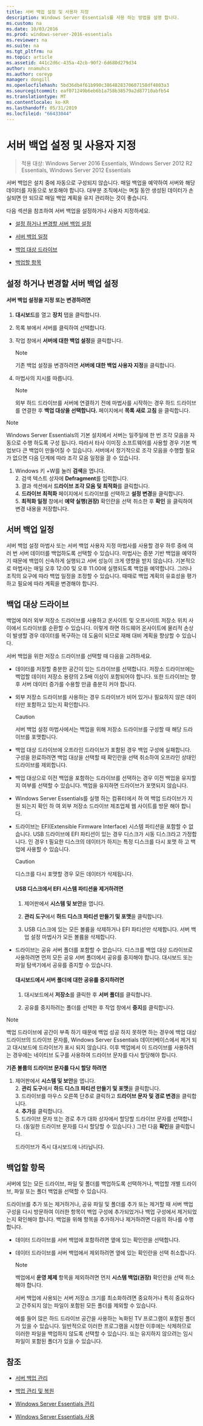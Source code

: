 ```yaml
---
title: 서버 백업 설정 및 사용자 지정
description: Windows Server Essentials를 사용 하는 방법을 설명 합니다.
ms.custom: na
ms.date: 10/03/2016
ms.prod: windows-server-2016-essentials
ms.reviewer: na
ms.suite: na
ms.tgt_pltfrm: na
ms.topic: article
ms.assetid: 441c2d6c-435a-42cb-90f2-6d680d279d34
author: nnamuhcs
ms.author: coreyp
manager: dongill
ms.openlocfilehash: 5bd36db4f61b990c3864828370607158df4803a3
ms.sourcegitcommit: eaf071249b6eb6b1a758b38579a2d87710abfb54
ms.translationtype: MT
ms.contentlocale: ko-KR
ms.lasthandoff: 05/31/2019
ms.locfileid: "66433044"
---
```

# <a name="set-up-or-customize-server-backup"></a>서버 백업 설정 및 사용자 지정

>적용 대상: Windows Server 2016 Essentials, Windows Server 2012 R2 Essentials, Windows Server 2012 Essentials
  
 서버 백업은 설치 중에 자동으로 구성되지 않습니다. 매일 백업을 예약하여 서버와 해당 데이터를 자동으로 보호해야 합니다. 대부분 조직에서는 며칠 동안 생성된 데이터가 손실되면 안 되므로 매일 백업 계획을 유지 관리하는 것이 좋습니다.  
  
 다음 섹션을 참조하여 서버 백업을 설정하거나 사용자 지정하세요.  
  
-   [설정 하거나 변경할 서버 백업 설정](Set-up-or-customize-server-backup.md#BKMK_1)  
  
-   [서버 백업 일정](Set-up-or-customize-server-backup.md#BKMK_2)  
  
-   [백업 대상 드라이브](Set-up-or-customize-server-backup.md#BKMK_Target)  
  
-   [백업할 항목](Set-up-or-customize-server-backup.md#BKMK_4)  
  
##  <a name="BKMK_1"></a> 설정 하거나 변경할 서버 백업 설정  
  
#### <a name="to-set-up-or-change-server-backup-settings"></a>서버 백업 설정을 지정 또는 변경하려면  
  
1.  **대시보드**를 열고 **장치** 탭을 클릭합니다.  
  
2.  목록 뷰에서 서버를 클릭하여 선택합니다.  
  
3.  작업 창에서 **서버에 대한 백업 설정**을 클릭합니다.  
  
    > [!NOTE]
    >  기존 백업 설정을 변경하려면 **서버에 대한 백업 사용자 지정**을 클릭합니다.  
  
4.  마법사의 지시를 따릅니다.  
  
    > [!NOTE]
    >  외부 하드 드라이브를 서버에 연결하기 전에 마법사를 시작하는 경우 하드 드라이브를 연결한 후 **백업 대상을 선택합니다.** 페이지에서 **목록 새로 고침** 을 클릭합니다.  
  
> [!NOTE]
>  Windows Server Essentials의 기본 설치에서 서버는 일주일에 한 번 조각 모음을 자동으로 수행 하도록 구성 됩니다. 따라서 타사 이미징 소프트웨어를 사용할 경우 기본 백업보다 큰 백업이 만들어질 수 있습니다. 서버에서 정기적으로 조각 모음을 수행할 필요가 없으면 다음 단계에 따라 조각 모음 일정을 끌 수 있습니다.  
> 
> 1. Windows 키 +W를 눌러 **검색**을 엽니다.  
>    2. 검색 텍스트 상자에 **Defragment**를 입력합니다.  
>    3. 결과 섹션에서 **드라이브 조각 모음 및 최적화**를 클릭합니다.  
>    4. **드라이브 최적화** 페이지에서 드라이브를 선택하고 **설정 변경**을 클릭합니다.  
>    5. **최적화 일정** 창에서 **예약 실행(권장)** 확인란을 선택 취소한 후 **확인** 을 클릭하여 변경 내용을 저장합니다.  
  
##  <a name="BKMK_2"></a> 서버 백업 일정  
 서버 백업 설정 마법사 또는 서버 백업 사용자 지정 마법사를 사용할 경우 하루 중에 여러 번 서버 데이터를 백업하도록 선택할 수 있습니다. 마법사는 증분 기반 백업을 예약하기 때문에 백업이 신속하게 실행되고 서버 성능이 크게 영향을 받지 않습니다. 기본적으로 마법사는 매일 오후 12:00 및 오후 11:00에 실행되도록 백업을 예약합니다. 그러나 조직의 요구에 따라 백업 일정을 조정할 수 있습니다. 때때로 백업 계획의 유효성을 평가하고 필요에 따라 계획을 변경해야 합니다.  
  
##  <a name="BKMK_Target"></a> 백업 대상 드라이브  
 백업에 여러 외부 저장소 드라이브를 사용하고 온사이트 및 오프사이트 저장소 위치 사이에서 드라이브를 순환할 수 있습니다. 이렇게 하면 하드웨어 온사이트에 물리적 손상이 발생할 경우 데이터를 복구하는 데 도움이 되므로 재해 대비 계획을 향상할 수 있습니다.  
  
 서버 백업을 위한 저장소 드라이브를 선택할 때 다음을 고려하세요.  
  
-   데이터를 저장할 충분한 공간이 있는 드라이브를 선택합니다. 저장소 드라이브에는 백업할 데이터 저장소 용량의 2.5배 이상이 포함되어야 합니다. 또한 드라이브는 향후 서버 데이터 증가를 수용할 만큼 충분히 커야 합니다.  
  
-   외부 저장소 드라이브를 사용하는 경우 드라이브가 비어 있거나 필요하지 않은 데이터만 포함하고 있는지 확인합니다.  
  
    > [!CAUTION]
    >  서버 백업 설정 마법사에서는 백업을 위해 저장소 드라이브를 구성할 때 해당 드라이브를 포맷합니다.  
  
-   백업 대상 드라이브에 오프라인 드라이브가 포함된 경우 백업 구성에 실패합니다. 구성을 완료하려면 백업 대상을 선택할 때 확인란을 선택 취소하여 오프라인 상태인 드라이브를 제외합니다.  
  
-   백업 대상으로 이전 백업을 포함하는 드라이브를 선택하는 경우 이전 백업을 유지할지 여부를 선택할 수 있습니다. 백업을 유지하면 드라이브가 포맷되지 않습니다.  
  
-   Windows Server Essentials를 실행 하는 컴퓨터에서 하 여 백업 드라이브가 지원 되는지 확인 하 여 외부 저장소 드라이브 제조업체 웹 사이트를 방문 해야 합니다.  
  
-   드라이브는 EFI(Extensible Firmware Interface) 시스템 파티션을 포함할 수 없습니다. USB 드라이브에 EFI 파티션이 있는 경우 디스크가 시동 디스크라고 가정합니다. 인 경우 t 필요한 디스크의 데이터가 하지는 특정 디스크를 다시 포맷 하 고 백업에 사용할 수 있습니다.  
  
    > [!CAUTION]
    >  디스크를 다시 포맷할 경우 모든 데이터가 삭제됩니다.  
  
    #### <a name="to-remove-an-efi-system-partition-from-a-usb-disk"></a>USB 디스크에서 EFI 시스템 파티션을 제거하려면  
  
    1.  제어판에서 **시스템 및 보안**을 엽니다.  
  
    2.  **관리 도구**에서 **하드 디스크 파티션 만들기 및 포맷**을 클릭합니다.  
  
    3.  USB 디스크에 있는 모든 볼륨을 삭제하거나 EFI 파티션만 삭제합니다. 서버 백업 설정 마법사가 모든 볼륨을 삭제합니다.  
  
-   드라이브는 공유 서버 폴더를 포함할 수 없습니다. 디스크를 백업 대상 드라이브로 사용하려면 먼저 모든 공유 서버 폴더에서 공유를 중지해야 합니다. 대시보드 또는 파일 탐색기에서 공유를 중지할 수 있습니다.  
  
    #### <a name="to-stop-sharing-on-a-server-folder-from-the-dashboard"></a>대시보드에서 서버 폴더에 대한 공유를 중지하려면  
  
    1.  대시보드에서 **저장소**를 클릭한 후 **서버 폴더**를 클릭합니다.  
  
    2.  공유를 중지하려는 폴더를 선택한 후 작업 창에서 **중지**를 클릭합니다.  
  
> [!NOTE]
>  백업 드라이브에 공간이 부족 하기 때문에 백업 성공 하지 못하면 하는 경우에 백업 대상 드라이브의 드라이브 문자를, Windows Server Essentials 데이터베이스에서 제거 되 고 대시보드에 드라이브가 표시 되지 않습니다. 이후 백업에서 이 드라이브를 사용하려는 경우에는 네이티브 도구를 사용하여 드라이브 문자를 다시 할당해야 합니다.  
> 
>  **기존 볼륨의 드라이브 문자를 다시 할당 하려면**  
> 
> 1. 제어판에서 **시스템 및 보안**을 엽니다.  
>    2. **관리 도구**에서 **하드 디스크 파티션 만들기 및 포맷**을 클릭합니다.  
>    3. 드라이브를 마우스 오른쪽 단추로 클릭하고 **드라이브 문자 및 경로 변경**을 클릭합니다.  
>    4. **추가**를 클릭합니다.  
>    5. 드라이브 문자 또는 경로 추가 대화 상자에서 할당할 드라이브 문자를 선택합니다. (동일한 드라이브 문자를 다시 할당할 수 있습니다.) 그런 다음 **확인**을 클릭합니다.  
> 
>    드라이브가 즉시 대시보드에 나타납니다.  
  
##  <a name="BKMK_4"></a> 백업할 항목  
 서버에 있는 모든 드라이브, 파일 및 폴더를 백업하도록 선택하거나, 백업할 개별 드라이브, 파일 또는 폴더 백업을 선택할 수 있습니다.  
  
 드라이브를 추가 또는 제거하거나, 공유 파일 및 폴더를 추가 또는 제거할 때 서버 백업 구성을 다시 방문하여 이러한 항목이 백업 구성에 추가되었거나 백업 구성에서 제거되었는지 확인해야 합니다. 백업을 위해 항목을 추가하거나 제거하려면 다음의 하나를 수행합니다.  
  
- 데이터 드라이브를 서버 백업에 포함하려면 옆에 있는 확인란을 선택합니다.  
  
- 데이터 드라이브를 서버 백업에서 제외하려면 옆에 있는 확인란을 선택 취소합니다.  
  
  > [!NOTE]
  >  백업에서 **운영 체제** 항목을 제외하려면 먼저 **시스템 백업(권장)** 확인란을 선택 취소해야 합니다.  
  
  서버 백업에 사용되는 서버 저장소 크기를 최소화하려면 중요하거나 특히 중요하다고 간주되지 않는 파일이 포함된 모든 폴더를 제외할 수 있습니다.  
  
  예를 들어 많은 하드 드라이브 공간을 사용하는 녹화된 TV 프로그램이 포함된 폴더가 있을 수 있습니다. 일반적으로 이러한 프로그램을 시청한 이후에는 삭제하므로 이러한 파일을 백업하지 않도록 선택할 수 있습니다. 또는 유지하지 않으려는 임시 파일이 포함된 폴더가 있을 수 있습니다.  
  
## <a name="see-also"></a>참조  
  
-   [서버 백업 관리](Manage-Server-Backup-in-Windows-Server-Essentials.md)  
  
-   [백업 관리 및 복원](Manage-Backup-and-Restore-in-Windows-Server-Essentials.md)  
  
-   [Windows Server Essentials 관리](Manage-Windows-Server-Essentials.md)  
  
-   [Windows Server Essentials 사용](../use/Use-Windows-Server-Essentials.md)

